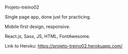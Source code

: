 Projeto-treino02

Single page app, done just for practicing.

Mobile first design, responsive.

React.js, Sass, JS, HTML, FontAwesome.

Link to Heroku: https://projeto-treino02.herokuapp.com/